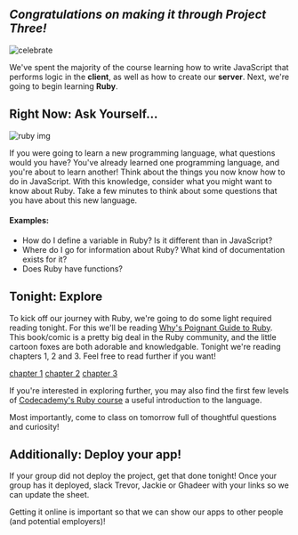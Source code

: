 
## *Congratulations on making it through Project Three!*

![celebrate](https://i.giphy.com/QBe2IH9mXhN0k.gif)

We've spent the majority of the course learning how to write JavaScript that performs logic in the **client**, as well as how to create our **server**. Next, we're going to begin learning **Ruby**.

## Right Now: Ask Yourself...

![ruby img](https://media.giphy.com/media/yr6hacGy4QKGY/giphy.gif)

If you were going to learn a new programming language, what questions would you have? You've already learned one programming language, and you're about to learn another! Think about the things you now know how to do in JavaScript. With this knowledge, consider what you might want to know about Ruby. Take a few minutes to think about some questions that you have about this new language.

#### Examples:

- How do I define a variable in Ruby? Is it different than in JavaScript?
- Where do I go for information about Ruby? What kind of documentation exists for it?
- Does Ruby have functions?

## Tonight: Explore

To kick off our journey with Ruby, we're going to do some light required reading tonight.  For this we'll be reading [Why's Poignant Guide to Ruby](http://poignant.guide/).  This book/comic is a pretty big deal in the Ruby community, and the little cartoon foxes are both adorable and knowledgable.  Tonight we're reading chapters 1, 2 and 3.  Feel free to read further if you want!

[chapter 1](http://poignant.guide/book/chapter-1.html)
[chapter 2](http://poignant.guide/book/chapter-2.html)
[chapter 3](http://poignant.guide/book/chapter-3.html)


If you're interested in exploring further, you may also find the first few levels of [Codecademy's Ruby course](https://www.codecademy.com/learn/ruby) a useful introduction to the language.

Most importantly, come to class on tomorrow full of thoughtful questions and curiosity!

## Additionally: Deploy your app!  
If your group did not deploy the project, get that done tonight!  Once your group has it deployed, slack Trevor, Jackie or Ghadeer with your links so we can update the sheet.

Getting it online is important so that we can show our apps to other people (and potential employers)!

